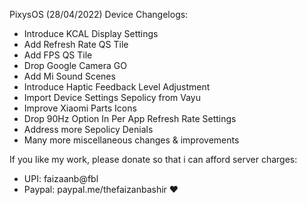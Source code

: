 PixysOS (28/04/2022) Device Changelogs:
- Introduce KCAL Display Settings
- Add Refresh Rate QS Tile
- Add FPS QS Tile
- Drop Google Camera GO
- Add Mi Sound Scenes
- Introduce Haptic Feedback Level Adjustment
- Import Device Settings Sepolicy from Vayu
- Improve Xiaomi Parts Icons
- Drop 90Hz Option In Per App Refresh Rate Settings
- Address more Sepolicy Denials
- Many more miscellaneous changes & improvements

If you like my work, please donate so that i can afford server charges:
- UPI: faizaanb@fbl
- Paypal: paypal.me/thefaizanbashir
❤️

